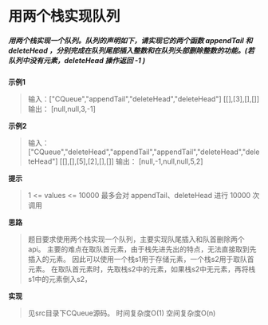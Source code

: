 # 用两个栈实现队列

##### 用两个栈实现一个队列。队列的声明如下，请实现它的两个函数 appendTail 和 deleteHead ，分别完成在队列尾部插入整数和在队列头部删除整数的功能。(若队列中没有元素，deleteHead 操作返回 -1 )

**示例1**
> 输入：["CQueue","appendTail","deleteHead","deleteHead"]
> [[],[3],[],[]]
> 输出：
>[null,null,3,-1]

**示例2**
> 输入：
> ["CQueue","deleteHead","appendTail","appendTail","deleteHead","deleteHead"]
> [[],[],[5],[2],[],[]]
> 输出：
> [null,-1,null,null,5,2]

**提示**
> 1 <= values <= 10000
> 最多会对 appendTail、deleteHead 进行 10000 次调用

**思路**
> 题目要求使用两个栈实现一个队列，主要实现队尾插入和队首删除两个api。
> 主要的难点在取队首元素，由于栈先进先出的特点，无法直接取到先插入的元素。
> 因此可以使用一个栈s1用于存储元素，一个栈s2用于取队首元素。
> 在取队首元素时，先取栈s2中的元素，如果栈s2中无元素，再将栈s1中的元素倒入s2，

**实现**
> 见src目录下CQueue源码。
> 时间复杂度O(1)  空间复杂度O(n)